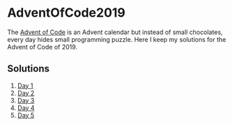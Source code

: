 # AdventOfCode2019

The [Advent of Code](https://adventofcode.com/) is an Advent calendar but instead of small chocolates, every day hides small programming puzzle. 
Here I keep my solutions for the Advent of Code of 2019.

## Solutions
 1. [Day 1](day1/day1.cpp)
 2. [Day 2](day2/day2.cpp)
 3. [Day 3](day3/day3.java)
 4. [Day 4](day4/day4.cpp)
 5. [Day 5](day5/day5.cpp)
 
